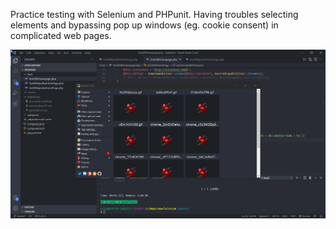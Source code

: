 Practice testing with Selenium and PHPunit. Having troubles selecting elements and bypassing pop up windows (eg. cookie consent) in complicated web pages. 

<img src="demo.gif">